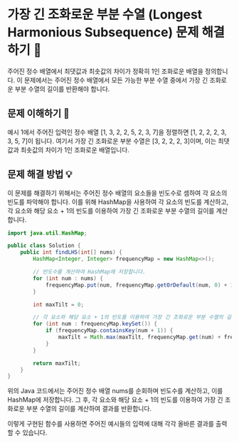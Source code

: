 # 가장 긴 조화로운 부분 수열 (Longest Harmonious Subsequence) 문제 해결하기 🚀

주어진 정수 배열에서 최댓값과 최솟값의 차이가 정확히 1인 조화로운 배열을 정의합니다. 이 문제에서는 주어진 정수 배열에서 모든 가능한 부분 수열 중에서 가장 긴 조화로운 부분 수열의 길이를 반환해야 합니다.

## 문제 이해하기 📝

예시 1에서 주어진 입력인 정수 배열 [1, 3, 2, 2, 5, 2, 3, 7]을 정렬하면 [1, 2, 2, 2, 3, 3, 5, 7]이 됩니다. 여기서 가장 긴 조화로운 부분 수열은 [3, 2, 2, 2, 3]이며, 이는 최댓값과 최솟값의 차이가 1인 조화로운 배열입니다.

## 문제 해결 방법 💡

이 문제를 해결하기 위해서는 주어진 정수 배열의 요소들을 빈도수로 셈하여 각 요소의 빈도를 파악해야 합니다. 이를 위해 HashMap을 사용하여 각 요소의 빈도를 계산하고, 각 요소와 해당 요소 + 1의 빈도를 이용하여 가장 긴 조화로운 부분 수열의 길이를 계산합니다.


```java
import java.util.HashMap;

public class Solution {
    public int findLHS(int[] nums) {
        HashMap<Integer, Integer> frequencyMap = new HashMap<>();

        // 빈도수를 계산하여 HashMap에 저장합니다.
        for (int num : nums) {
            frequencyMap.put(num, frequencyMap.getOrDefault(num, 0) + 1);
        }

        int maxTilt = 0;

        // 각 요소와 해당 요소 + 1의 빈도를 이용하여 가장 긴 조화로운 부분 수열의 길이를 계산합니다.
        for (int num : frequencyMap.keySet()) {
            if (frequencyMap.containsKey(num + 1)) {
                maxTilt = Math.max(maxTilt, frequencyMap.get(num) + frequencyMap.get(num + 1));
            }
        }

        return maxTilt;
    }
}
```

위의 Java 코드에서는 주어진 정수 배열 nums를 순회하며 빈도수를 계산하고, 이를 HashMap에 저장합니다. 그 후, 각 요소와 해당 요소 + 1의 빈도를 이용하여 가장 긴 조화로운 부분 수열의 길이를 계산하여 결과를 반환합니다.

이렇게 구현된 함수를 사용하면 주어진 예시들의 입력에 대해 각각 올바른 결과를 출력할 수 있습니다.

